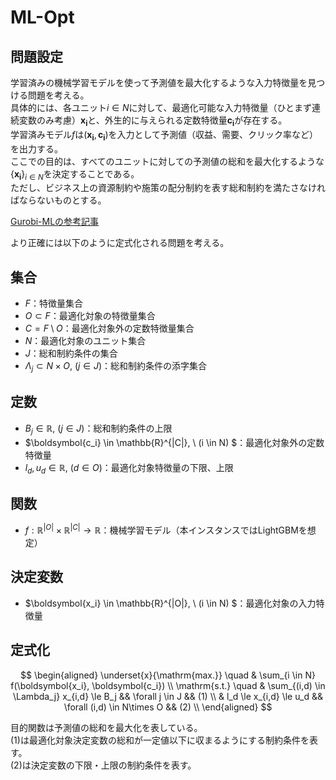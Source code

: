 # ML-Opt

## 問題設定
学習済みの機械学習モデルを使って予測値を最大化するような入力特徴量を見つける問題を考える。  
具体的には、各ユニット$i \in N$に対して、最適化可能な入力特徴量（ひとまず連続変数のみ考慮）$\boldsymbol{x_i}$と、外生的に与えられる定数特徴量$\boldsymbol{c_i}$が存在する。  
学習済みモデル$f$は$(\boldsymbol{x_i}, \boldsymbol{c_i})$を入力として予測値（収益、需要、クリック率など）を出力する。  
ここでの目的は、すべてのユニットに対しての予測値の総和を最大化するような$\{\boldsymbol{x_i}\}_{i\in N}$を決定することである。    
ただし、ビジネス上の資源制約や施策の配分制約を表す総和制約を満たさなければならないものとする。

[Gurobi-MLの参考記事](https://gurobi-machinelearning.readthedocs.io/en/stable/auto_examples/example4_price_optimization.html#sphx-glr-auto-examples-example4-price-optimization-py)

より正確には以下のように定式化される問題を考える。  

## 集合
- $F$：特徴量集合
- $O \subset F$：最適化対象の特徴量集合
- $C = F \setminus O$：最適化対象外の定数特徴量集合
- $N$：最適化対象のユニット集合
- $J$：総和制約条件の集合
- $\Lambda_j \subset N\times O, \ (j\in J)$：総和制約条件の添字集合


## 定数
- $B_j \in \mathbb{R}, \ (j\in J)$：総和制約条件の上限
- $\boldsymbol{c_i} \in \mathbb{R}^{|C|}, \ (i \in N) $：最適化対象外の定数特徴量
- $l_d, u_d \in \mathbb{R}, \ (d \in O)$：最適化対象特徴量の下限、上限

## 関数
- $f:\mathbb{R}^{|O|}\times \mathbb{R}^{|C|} \to \mathbb{R}$：機械学習モデル（本インスタンスではLightGBMを想定）

## 決定変数
- $\boldsymbol{x_i} \in \mathbb{R}^{|O|}, \ (i \in N) $：最適化対象の入力特徴量

## 定式化
$$
\begin{aligned}
    \underset{x}{\mathrm{max.}} \quad & \sum_{i \in N} f(\boldsymbol{x_i}, \boldsymbol{c_i})  \\  
    \mathrm{s.t.} \quad & \sum_{(i,d) \in \Lambda_j} x_{i,d} \le B_j && \forall j \in J && (1) \\  
    & l_d \le x_{i,d} \le u_d  && \forall (i,d) \in N\times O && (2) \\  
\end{aligned}
$$

目的関数は予測値の総和を最大化を表している。  
(1)は最適化対象決定変数の総和が一定値以下に収まるようにする制約条件を表す。  
(2)は決定変数の下限・上限の制約条件を表す。